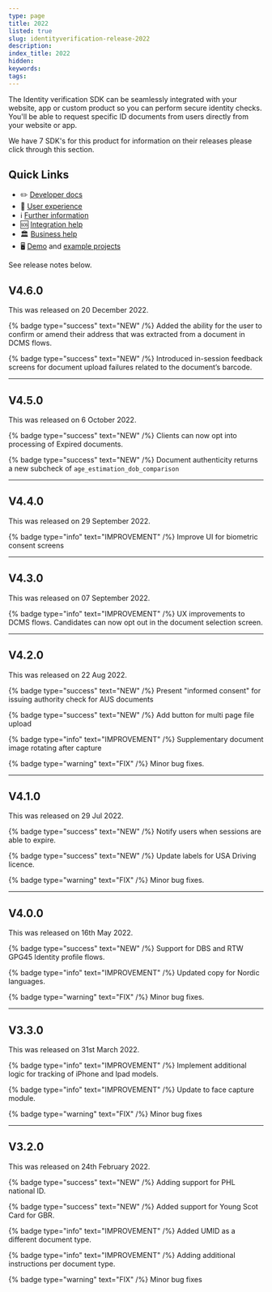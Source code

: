 ```yaml
---
type: page
title: 2022
listed: true
slug: identityverification-release-2022
description: 
index_title: 2022
hidden: 
keywords: 
tags: 
---
```


The Identity verification SDK can be seamlessly integrated with your website, app or custom product so you can perform secure identity checks. You'll be able to request specific ID documents from users directly from your website or app.

We have 7 SDK's for this product for information on their releases please click through this section.

## Quick Links

- ✏️  [Developer docs](https://developers.yoti.com/identity-verification/getting-started)
- 🎨   [User experience](https://developers.yoti.com/identity-verification/user-experience)
- ℹ️   [Further information](https://business.yoti.com/doc-scan/)
- 🆘 [Integration help](https://yoti.force.com/yotisupport/s/contactsupport)
- 🏛 [Business help](https://www.yoti.com/contact-us/)
- 🖥 [Demo](https://yoti.world/yoti-doc-scan/) and [example projects](https://developers.yoti.com/identity-verification/quick-start)

See release notes below.

## V4.6.0

This was released on 20 December 2022.

{% badge type="success" text="NEW" /%} Added the ability for the user to confirm or amend their address that was extracted from a document in DCMS flows.

{% badge type="success" text="NEW" /%} Introduced in-session feedback screens for document upload failures related to the document’s barcode.

---

## V4.5.0

This was released on 6 October 2022.

{% badge type="success" text="NEW" /%} Clients can now opt into processing of Expired documents.

{% badge type="success" text="NEW" /%} Document authenticity returns a new subcheck of `age_estimation_dob_comparison`

---

## V4.4.0

This was released on 29 September 2022.

{% badge type="info" text="IMPROVEMENT" /%} Improve UI for biometric consent screens

---

## V4.3.0

This was released on 07 September 2022.

{% badge type="info" text="IMPROVEMENT" /%} UX improvements to DCMS flows. Candidates can now opt out in the document selection screen.

---

## V4.2.0

This was released on 22 Aug 2022.

{% badge type="success" text="NEW" /%} Present "informed consent" for issuing authority check for AUS documents

{% badge type="success" text="NEW" /%} Add button for multi page file upload

{% badge type="info" text="IMPROVEMENT" /%} Supplementary document image rotating after capture

{% badge type="warning" text="FIX" /%} Minor bug fixes.

---

## V4.1.0

This was released on 29 Jul 2022.

{% badge type="success" text="NEW" /%} Notify users when sessions are able to expire.

{% badge type="success" text="NEW" /%} Update labels for USA Driving licence.

{% badge type="warning" text="FIX" /%} Minor bug fixes.

---

## V4.0.0

This was released on 16th May 2022.

{% badge type="success" text="NEW" /%} Support for DBS and RTW GPG45 Identity profile flows.

{% badge type="info" text="IMPROVEMENT" /%} Updated copy for Nordic languages.

{% badge type="warning" text="FIX" /%} Minor bug fixes.

---

## V3.3.0

This was released on 31st March 2022.

{% badge type="info" text="IMPROVEMENT" /%} Implement additional logic for tracking of iPhone and Ipad models.

{% badge type="info" text="IMPROVEMENT" /%} Update to face capture module.

{% badge type="warning" text="FIX" /%} Minor bug fixes

---

## V3.2.0

This was released on 24th February 2022.

{% badge type="success" text="NEW" /%} Adding support for PHL national ID.

{% badge type="success" text="NEW" /%} Added support for Young Scot Card for GBR.

{% badge type="info" text="IMPROVEMENT" /%} Added UMID as a different document type.

{% badge type="info" text="IMPROVEMENT" /%} Adding additional instructions per document type.

{% badge type="warning" text="FIX" /%} Minor bug fixes